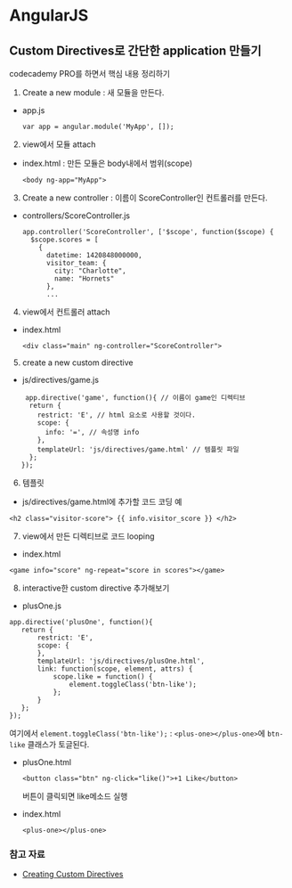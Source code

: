# AngularJS

## Custom Directives로 간단한 application 만들기 
codecademy PRO를 하면서 핵심 내용 정리하기 

1. Create a new module : 새 모듈을 만든다. 

 - app.js

	```
	var app = angular.module('MyApp', []);
	```

2. view에서 모듈 attach

 - index.html : 만든 모듈은 body내에서 범위(scope)

	```
	<body ng-app="MyApp">
	```

3. Create a new controller : 이름이 ScoreController인 컨트롤러를 만든다.

 - controllers/ScoreController.js 

	```
	app.controller('ScoreController', ['$scope', function($scope) {
	  $scope.scores = [
	    {
	      datetime: 1420848000000,
	      visitor_team: {
	        city: "Charlotte",
	        name: "Hornets"
	      },
	      ...
	```

4. view에서 컨트롤러 attach

 - index.html

	```
	<div class="main" ng-controller="ScoreController">
	```

5. create a new custom directive 

 - js/directives/game.js

 ```
	 app.directive('game', function(){ // 이름이 game인 디렉티브 
	  return {
	    restrict: 'E', // html 요소로 사용할 것이다.
	    scope: {
	      info: '=', // 속성명 info
	    },
	    templateUrl: 'js/directives/game.html' // 템플릿 파일
	  };
	});
 ```

6. 템플릿 

 - js/directives/game.html에 추가할 코드 코딩 예

 ```
 <h2 class="visitor-score"> {{ info.visitor_score }} </h2>
 ```

7. view에서 만든 디렉티브로 코드 looping 

 - index.html

 ```
 <game info="score" ng-repeat="score in scores"></game>
 ```

8. interactive한 custom directive 추가해보기 

 - plusOne.js 

 ```
 app.directive('plusOne', function(){
	return {
		restrict: 'E',
		scope: {
		},
		templateUrl: 'js/directives/plusOne.html',
		link: function(scope, element, attrs) {
			scope.like = function() {
				element.toggleClass('btn-like');
			};
		}
	};
 });
 ```

 여기에서 `element.toggleClass('btn-like');` : `<plus-one></plus-one>`에 `btn-like` 클래스가 토글된다. 

 - plusOne.html

	```
	<button class="btn" ng-click="like()">+1 Like</button>
	```

	버튼이 클릭되면 like메소드 실행 

 - index.html 

	```
	<plus-one></plus-one>
	```

### 참고 자료 

- [Creating Custom Directives](https://docs.angularjs.org/guide/directive)